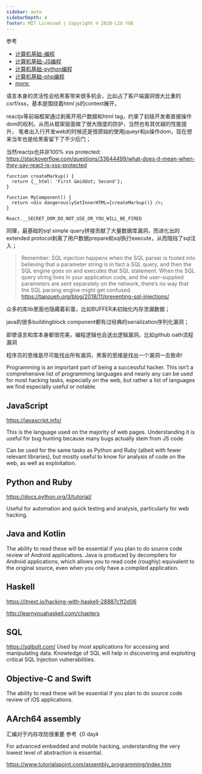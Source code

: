 ```yaml
---
sidebar: auto
sidebarDepth: 4
footer: MIT Licensed | Copyright © 2018-LIU YUE
---
```


参考
+ [计算机基础-编程](/docs/software/programming/programming)
+ [计算机基础-JS编程](/docs/software/programming/js_dev_overview)
+ [计算机基础-python编程](/docs/software/programming/python)
+ [计算机基础-php编程](/docs/software/programming/php)
+ [more:](/docs/software/programming)

语言本身的灵活性会给黑客带来很多机会，比如占了客户端漏洞很大比重的csrf/xss，基本是围绕着html js的context展开，

reactjs等前端框架通过剥离开用户数据和html tag，约束了初级开发者直接操作dom的权利，从而从框架层面做了很大限度的防护，当然也有其优越的性能提升，
笔者出入行开发web的时候还是很原始的使用jqueyr和js操作dom，现在想来当年也是给黑客留下了不少后门；

当然reactjs也并非100% xss protected:
https://stackoverflow.com/questions/33644499/what-does-it-mean-when-they-say-react-is-xss-protected
```
function createMarkup() {
  return {__html: 'First &middot; Second'};
}

function MyComponent() {
  return <div dangerouslySetInnerHTML={createMarkup()} />;
}

React.__SECRET_DOM_DO_NOT_USE_OR_YOU_WILL_BE_FIRED
```

同理，最基础的sql simple query拼接贡献了大量数据库漏洞，而进化出的extended protocol剥离了用户数据prepare和sql执行execute，从而阻挡了sql注入；
> Remember: SQL injection happens when the SQL parser is fooled into believing that a parameter string is in fact a SQL query, and then the SQL engine goes on and executes that SQL statement. When the SQL query string lives in your application code, and the user-supplied parameters are sent separately on the network, there’s no way that the SQL parsing engine might get confused.
> https://tapoueh.org/blog/2018/11/preventing-sql-injections/

众多的库lib里面也隐藏着彩蛋，比如BUFFER未初始化内存泄漏数据；

java的很多buildingblock component都有过经典的serialization序列化漏洞；

即使语言和库本身都很完美，编程逻辑也会送出逻辑漏洞，比如github oath流程漏洞

程序员的思维是尽可能找出所有漏洞，黑客的思维是找出一个漏洞一击致命!

Programming is an important part of being a successful hacker. This isn’t a comprehensive list of programming languages and nearly any can be used for most hacking tasks, especially on the web, but rather a list of languages we find especially useful or notable.

## JavaScript
https://javascript.info/

This is the language used on the majority of web pages. Understanding it is useful for bug hunting because many bugs actually stem from JS code.

Can be used for the same tasks as Python and Ruby (albeit with fewer relevant libraries), but mostly useful to know for analysis of code on the web, as well as exploitation.

## Python and Ruby
https://docs.python.org/3/tutorial/

Useful for automation and quick testing and analysis, particularly for web hacking.

## Java and Kotlin
The ability to read these will be essential if you plan to do source code review of Android applications. Java is produced by decompilers for Android applications, which allows you to read code (roughly) equivalent to the original source, even when you only have a compiled application.

## Haskell

https://itnext.io/hacking-with-haskell-28887c1f2d06

http://learnyouahaskell.com/chapters



## SQL
https://sqlbolt.com/
Used by most applications for accessing and manipulating data. Knowledge of SQL will help in discovering and exploiting critical SQL Injection vulnerabilities.

## Objective-C and Swift
The ability to read these will be essential if you plan to do source code review of iOS applications.

## AArch64 assembly

汇编对于内存攻防很重要 参考《0 day》

For advanced embedded and mobile hacking, understanding the very lowest level of abstraction is essential.

https://www.tutorialspoint.com/assembly_programming/index.htm